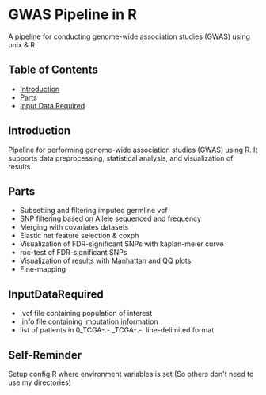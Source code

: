 # GWAS Pipeline in R

A pipeline for conducting genome-wide association studies (GWAS) using unix & R.

## Table of Contents
- [Introduction](#introduction)
- [Parts](#Parts)
- [Input Data Required](#InputDataRequired)

## Introduction
Pipeline for performing genome-wide association studies (GWAS) using R. It supports data preprocessing, statistical analysis, and visualization of results.

## Parts
- Subsetting and filtering imputed germline vcf
- SNP filtering based on Allele sequenced and frequency
- Merging with covariates datasets
- Elastic net feature selection & coxph
- Visualization of FDR-significant SNPs with kaplan-meier curve
- roc-test of FDR-significant SNPs
- Visualization of results with Manhattan and QQ plots
- Fine-mapping

## InputDataRequired
- .vcf file containing population of interest
- .info file containing imputation information
- list of patients in 0_TCGA-.*-.*_TCGA-.*-.* line-delimited format

## Self-Reminder
Setup config.R where environment variables is set (So others don't need to use my directories)
